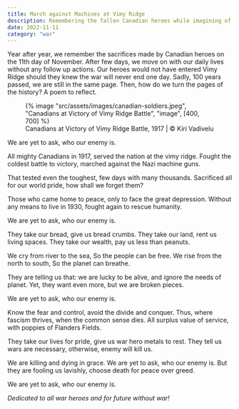 ```yaml
---
title: March against Machines at Vimy Ridge
description: Remembering the fallen Canadian heroes while imagining of future without war
date: 2022-11-11
category: "war"
---
```


Year after year, we remember the sacrifices made by Canadian heroes on the 11th day of November. After few days, we move on with our daily lives without any follow up actions. Our heroes would not have entered Vimy Ridge should they knew the war will never end one day. Sadly, 100 years passed, we are still in the same page. Then, how do we turn the pages of the history? A poem to reflect.

<!-- excerpt -->

<figure>
{% image "src/assets/images/canadian-soldiers.jpeg", "Canadians at Victory of Vimy Ridge Battle", "image", [400, 700] %}
<figcaption>
Canadians at Victory of Vimy Ridge Battle, 1917 | © Kiri Vadivelu
</figcaption>
</figure>

We are yet to ask,
who our enemy is.

All mighty Canadians in 1917,
served the nation at the vimy ridge.
Fought the coldest battle to victory,
marched against the Nazi machine guns.

That tested even the toughest,
few days with many thousands.
Sacrificed all for our world pride,
how shall we forget them?

Those who came home to peace,
only to face the great depression.
Without any means to live in 1930,
fought again to rescue humanity.

We are yet to ask,
who our enemy is.

They take our bread,
give us bread crumbs.
They take our land,
rent us living spaces.
They take our wealth,
pay us less than peanuts.

We cry from river to the sea,
So the people can be free.
We rise from the north to south,
So the planet can breathe.

They are telling us that:
we are lucky to be alive,
and ignore the needs of planet.
Yet, they want even more,
but we are broken pieces.

We are yet to ask,
who our enemy is.

Know the fear and control,
avoid the divide and conquer.
Thus, where fascism thrives,
when the common sense dies.
All surplus value of service,
with poppies of Flanders Fields.

They take our lives for pride,
give us war hero metals to rest.
They tell us wars are necessary,
otherwise, enemy will kill us.

We are killing and dying in grace.
We are yet to ask, who our enemy is.
But they are fooling us lavishly,
choose death for peace over greed.

We are yet to ask,
who our enemy is.

_Dedicated to all war heroes and for future without war!_
